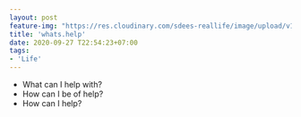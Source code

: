 ```yaml
---
layout: post
feature-img: "https://res.cloudinary.com/sdees-reallife/image/upload/v1555658919/sample_feature_img.png"
title: 'whats.help'
date: 2020-09-27 T22:54:23+07:00
tags:
- 'Life'
---
```

- What can I help with?
- How can I be of help?
- How can I help?

<i class="fa fa-child" style="color:plum"></i>
